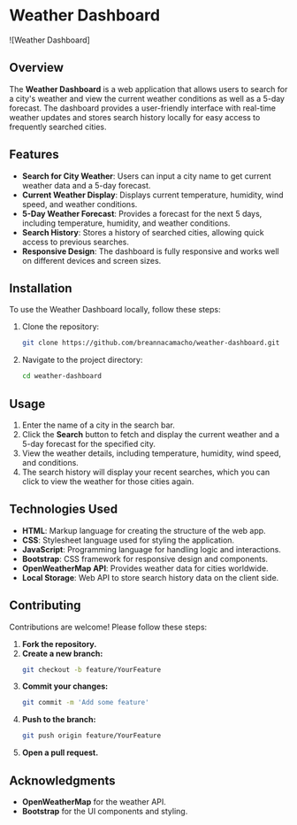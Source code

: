 # Weather Dashboard

![Weather Dashboard]

## Overview

The **Weather Dashboard** is a web application that allows users to search for a city's weather and view the current weather conditions as well as a 5-day forecast. The dashboard provides a user-friendly interface with real-time weather updates and stores search history locally for easy access to frequently searched cities.

## Features

- **Search for City Weather**: Users can input a city name to get current weather data and a 5-day forecast.
- **Current Weather Display**: Displays current temperature, humidity, wind speed, and weather conditions.
- **5-Day Weather Forecast**: Provides a forecast for the next 5 days, including temperature, humidity, and weather conditions.
- **Search History**: Stores a history of searched cities, allowing quick access to previous searches.
- **Responsive Design**: The dashboard is fully responsive and works well on different devices and screen sizes.

## Installation

To use the Weather Dashboard locally, follow these steps:

1. Clone the repository:
   ```bash
   git clone https://github.com/breannacamacho/weather-dashboard.git

2. Navigate to the project directory:
   ```bash
   cd weather-dashboard

## Usage

1. Enter the name of a city in the search bar.
2. Click the **Search** button to fetch and display the current weather and a 5-day forecast for the specified city.
3. View the weather details, including temperature, humidity, wind speed, and conditions.
4. The search history will display your recent searches, which you can click to view the weather for those cities again.

## Technologies Used

- **HTML**: Markup language for creating the structure of the web app.
- **CSS**: Stylesheet language used for styling the application.
- **JavaScript**: Programming language for handling logic and interactions.
- **Bootstrap**: CSS framework for responsive design and components.
- **OpenWeatherMap API**: Provides weather data for cities worldwide.
- **Local Storage**: Web API to store search history data on the client side.

## Contributing

Contributions are welcome! Please follow these steps:

1. **Fork the repository.**
2. **Create a new branch:**
   ```bash
   git checkout -b feature/YourFeature
3. **Commit your changes:**
   ```bash
   git commit -m 'Add some feature'
4. **Push to the branch:**
   ```bash
   git push origin feature/YourFeature
5. **Open a pull request.**

## Acknowledgments

- **OpenWeatherMap** for the weather API.
- **Bootstrap** for the UI components and styling.